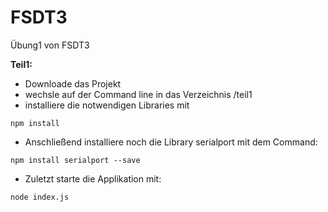 # FSDT3
Übung1 von FSDT3

**Teil1:**
- Downloade das Projekt
- wechsle auf der Command line in das Verzeichnis /teil1
- installiere die notwendigen Libraries mit
```
npm install
```
- Anschließend installiere noch die Library serialport mit dem Command:
```
npm install serialport --save
```

- Zuletzt starte die Applikation mit:
```
node index.js
```
